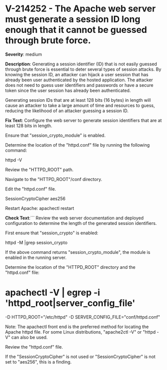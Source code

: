 # V-214252 - The Apache web server must generate a session ID long enough that it cannot be guessed through brute force.

**Severity**: medium

**Description**:
Generating a session identifier (ID) that is not easily guessed through brute force is essential to deter several types of session attacks. By knowing the session ID, an attacker can hijack a user session that has already been user authenticated by the hosted application. The attacker does not need to guess user identifiers and passwords or have a secure token since the user session has already been authenticated.

Generating session IDs that are at least 128 bits (16 bytes) in length will cause an attacker to take a large amount of time and resources to guess, reducing the likelihood of an attacker guessing a session ID.

**Fix Text**:
Configure the web server to generate session identifiers that are at least 128 bits in length.

Ensure that "session_crypto_module" is enabled.

Determine the location of the "httpd.conf" file by running the following command:

httpd -V

Review the "HTTPD_ROOT" path.

Navigate to the "HTTPD_ROOT"/conf directory.

Edit the "httpd.conf" file.

SessionCryptoCipher aes256

Restart Apache: apachectl restart

**Check Text**:```
Review the web server documentation and deployed configuration to determine the length of the generated session identifiers.

First ensure that "session_crypto" is enabled:

httpd -M |grep session_crypto

If the above command returns "session_crypto_module", the module is enabled in the running server.

Determine the location of the "HTTPD_ROOT" directory and the "httpd.conf" file:

# apachectl -V | egrep -i 'httpd_root|server_config_file'
-D HTTPD_ROOT="/etc/httpd"
-D SERVER_CONFIG_FILE="conf/httpd.conf"

Note: The apachectl front end is the preferred method for locating the Apache httpd file. For some Linux distributions, "apache2ctl -V" or  "httpd -V" can also be used. 

Review the "httpd.conf" file.

If the "SessionCryptoCipher" is not used or "SessionCryptoCipher" is not set to "aes256", this is a finding.
```